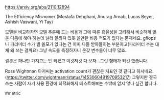 https://arxiv.org/abs/2110.12894

The Efficiency Misnomer (Mostafa Dehghani, Anurag Arnab, Lucas Beyer, Ashish Vaswani, Yi Tay)

모델을 비교하자면 모델 추론에 드는 비용과 그에 따른 효율성을 고려해서 비슷하게 맞춘 다음에 해야 하는데 널리 알려져 있듯 쓸만한 비용 척도가 없다는 문제네요. gflops나 파라미터 수가 별 쓸모가 없다는 건 이미 다들 받아들이는 부분이고(파라미터 수는 대체 왜 쓰는 걸까요) 그냥 속도를 측정하자니 온갖 변수들이 너무 많죠.

결론은 하나만 가지고는 안 되겠고 이것저것 다 보자...그런 형태가 되긴 했습니다.

Ross Wightman 아저씨는 activation count가 괜찮은 지표인 것 같다고 하시네요.  (https://twitter.com/wightmanr/status/1453060491970953217) 그렇지만 결국 쓰는 사람이 자기 사용 환경에 최적화해서 테스트해보는 수밖에 없지 않나 싶긴 합니다.

#metric 